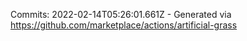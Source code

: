 Commits: 2022-02-14T05:26:01.661Z - Generated via https://github.com/marketplace/actions/artificial-grass
<br>
